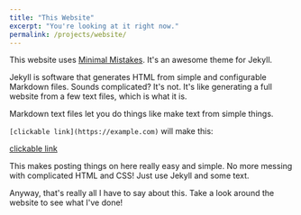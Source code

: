 ```yaml
---
title: "This Website"
excerpt: "You're looking at it right now."
permalink: /projects/website/
---
```


This website uses [Minimal Mistakes](https://github.com/mmistakes/minimal-mistakes).
It's an awesome theme for Jekyll.

Jekyll is software that generates HTML from simple and configurable Markdown files.
Sounds complicated? It's not. It's like generating a full website from a few text files, which is what it is.

Markdown text files let you do things like make text from simple things.

```[clickable link](https://example.com)``` will make this: 

[clickable link](https://example.com)

This makes posting things on here really easy and simple.
No more messing with complicated HTML and CSS! Just use Jekyll and some text.

Anyway, that's really all I have to say about this. Take a look around the website to see what I've done!